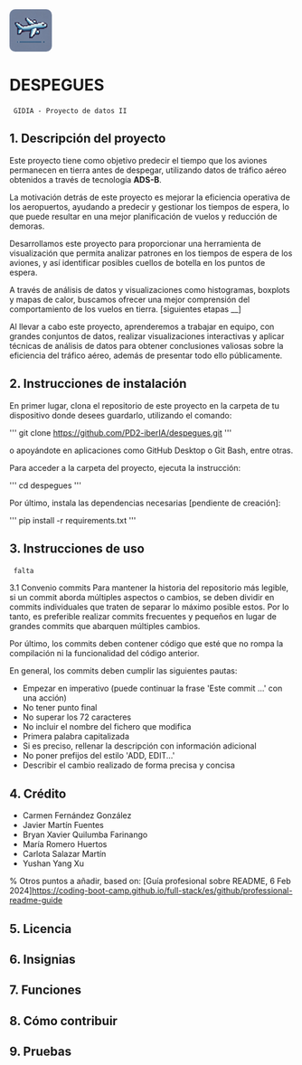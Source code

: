<img src="img/logo.jpg" alt="Logo de avión" width="75" style="border-radius: 10px;"/>

# DESPEGUES

<code> GIDIA - Proyecto de datos II </code>

## 1. Descripción del proyecto

Este proyecto tiene como objetivo predecir el tiempo que los aviones permanecen en tierra antes de despegar, utilizando datos de tráfico aéreo obtenidos a través de tecnología **ADS-B**. 

La motivación detrás de este proyecto es mejorar la eficiencia operativa de los aeropuertos, ayudando a predecir y gestionar los tiempos de espera, lo que puede resultar en una mejor planificación de vuelos y reducción de demoras. 

Desarrollamos este proyecto para proporcionar una herramienta de visualización que permita analizar patrones en los tiempos de espera de los aviones, y así identificar posibles cuellos de botella en los puntos de espera. 

A través de análisis de datos y visualizaciones como histogramas, boxplots y mapas de calor, buscamos ofrecer una mejor comprensión del comportamiento de los vuelos en tierra.
[siguientes etapas __]

Al llevar a cabo este proyecto, aprenderemos a trabajar en equipo, con grandes conjuntos de datos, realizar visualizaciones interactivas y aplicar técnicas de análisis de datos para obtener conclusiones valiosas sobre la eficiencia del tráfico aéreo, además de presentar todo ello públicamente.


## 2. Instrucciones de instalación
En primer lugar, clona el repositorio de este proyecto en la carpeta de tu dispositivo donde desees guardarlo, utilizando el comando:

'''
git clone <https://github.com/PD2-iberIA/despegues.git>
'''

o apoyándote en aplicaciones como GitHub Desktop o Git Bash, entre otras.

Para acceder a la carpeta del proyecto, ejecuta la instrucción:

'''
cd despegues
'''

Por último, instala las dependencias necesarias [pendiente de creación]:

'''
pip install -r requirements.txt
'''

## 3. Instrucciones de uso
<code> falta </code>

3.1 Convenio commits
Para mantener la historia del repositorio más legible, si un commit aborda múltiples aspectos o cambios, se deben dividir en commits individuales que traten de separar lo máximo posible estos. Por lo tanto, es preferible realizar commits frecuentes y pequeños en lugar de grandes commits que abarquen múltiples cambios.

Por último, los commits deben contener código que esté que no rompa la compilación ni la funcionalidad del código anterior.

En general, los commits deben cumplir las siguientes pautas:

- Empezar en imperativo (puede continuar la frase 'Este commit ...' con una acción)
- No tener punto final
- No superar los 72 caracteres
- No incluir el nombre del fichero que modifica
- Primera palabra capitalizada
- Si es preciso, rellenar la descripción con información adicional
- No poner prefijos del estilo 'ADD, EDIT...'
- Describir el cambio realizado de forma precisa y concisa


## 4. Crédito

- Carmen Fernández González
- Javier Martín Fuentes
- Bryan Xavier Quilumba Farinango
- María Romero Huertos
- Carlota Salazar Martín
- Yushan Yang Xu


% Otros puntos a añadir, based on: [Guía profesional sobre README, 6 Feb 2024]<https://coding-boot-camp.github.io/full-stack/es/github/professional-readme-guide>
## 5. Licencia
## 6. Insignias
## 7. Funciones
## 8. Cómo contribuir
## 9. Pruebas
